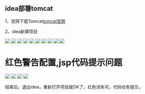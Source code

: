 ## idea部署tomcat

1、官网下载Tomcat[tomcat官网](https://tomcat.apache.org/download-90.cgi)

2、idea新建项目

<img src="./img/tomcat-1.jpg">

<img src="./img/tomcat-2.jpg">

<img src="./img/tomcat-3.jpg">

<img src="./img/tomcat-4.jpg">

<img src="./img/tomcat-5.jpg">

<img src="./img/tomcat-6.jpg">

<img src="./img/tomcat-7.jpg">

<img src="./img/tomcat-8.jpg">

<img src="./img/tomcat-9.jpg">

<img src="./img/tomcat-10.jpg"/>

# 红色警告配置,jsp代码提示问题

<img src="./img/tomcat-11.jpg"/>

<img src="./img/tomcat-12.jpg"/>

<img src="./img/tomcat-13.jpg"/>

<img src="./img/tomcat-14.jpg"/>

结束后，退出idea，重新打开项目就OK了。红色消失可，代码也有提示。